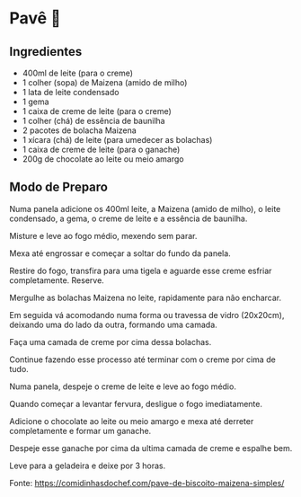 # Pavê  :cake:

## Ingredientes

- 400ml de leite (para o creme)
- 1 colher (sopa) de Maizena (amido de milho)
- 1 lata de leite condensado
- 1 gema
- 1 caixa de creme de leite (para o creme)
- 1 colher (chá) de essência de baunilha
- 2 pacotes de bolacha Maizena
- 1 xícara (chá) de leite (para umedecer as bolachas)
- 1 caixa de creme de leite (para o ganache)
- 200g de chocolate ao leite ou meio amargo

## Modo de Preparo

Numa panela adicione os 400ml leite, a Maizena (amido de milho), o leite condensado, a gema, o creme de leite e a essência de baunilha.

Misture e leve ao fogo médio, mexendo sem parar.

Mexa até engrossar e começar a soltar do fundo da panela.

Restire do fogo, transfira para uma tigela e aguarde esse creme esfriar completamente. Reserve.

Mergulhe as bolachas Maizena no leite, rapidamente para não encharcar.

Em seguida vá acomodando numa forma ou travessa de vidro (20x20cm), deixando uma do lado da outra, formando uma camada.

Faça uma camada de creme por cima dessa bolachas.

Continue fazendo esse processo até terminar com o creme por cima de tudo.

Numa panela, despeje o creme de leite e leve ao fogo médio.

Quando começar a levantar fervura, desligue o fogo imediatamente.

Adicione o chocolate ao leite ou meio amargo e mexa até derreter completamente e formar um ganache.

Despeje esse ganache por cima da ultima camada de creme e espalhe bem.

Leve para a geladeira e deixe por 3 horas.

Fonte: https://comidinhasdochef.com/pave-de-biscoito-maizena-simples/

